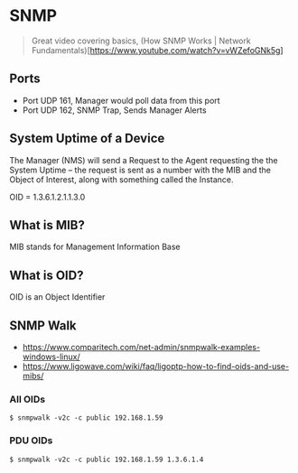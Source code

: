 # SNMP

> Great video covering basics, (How SNMP Works | Network Fundamentals)[https://www.youtube.com/watch?v=vWZefoGNk5g]

## Ports

- Port UDP 161, Manager would poll data from this port
- Port UDP 162, SNMP Trap, Sends Manager Alerts

## System Uptime of a Device

The Manager (NMS) will send a Request to the Agent requesting the the System Uptime – the request is sent as a number with the MIB and the Object of Interest, along with something called the Instance.

OID = 1.3.6.1.2.1.1.3.0

## What is MIB?

MIB stands for Management Information Base

## What is OID?

OID is an Object Identifier

## SNMP Walk

- https://www.comparitech.com/net-admin/snmpwalk-examples-windows-linux/
- https://www.ligowave.com/wiki/faq/ligoptp-how-to-find-oids-and-use-mibs/

### All OIDs

```
$ snmpwalk -v2c -c public 192.168.1.59
```

### PDU OIDs

```
$ snmpwalk -v2c -c public 192.168.1.59 1.3.6.1.4
```
